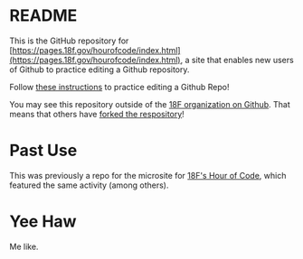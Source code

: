 # README

This is the GitHub repository for [https://pages.18f.gov/hourofcode/index.html](https://pages.18f.gov/hourofcode/index.html), a site that enables new users of Github to practice editing a Github repository.

Follow [these instructions](https://pages.18f.gov/hourofcode/addyourname.html) to practice editing a Github Repo!

You may see this repository outside of the [18F organization on Github](https://github.com/18f). That means that others have [forked the respository](https://guides.github.com/activities/forking/)!

# Past Use

This was previously a repo for the microsite for [18F's Hour of Code](http://www.eventbrite.com/e/18f-hour-of-code-tickets-14902141707), which featured the same activity (among others).

# Yee Haw
 
Me like.

